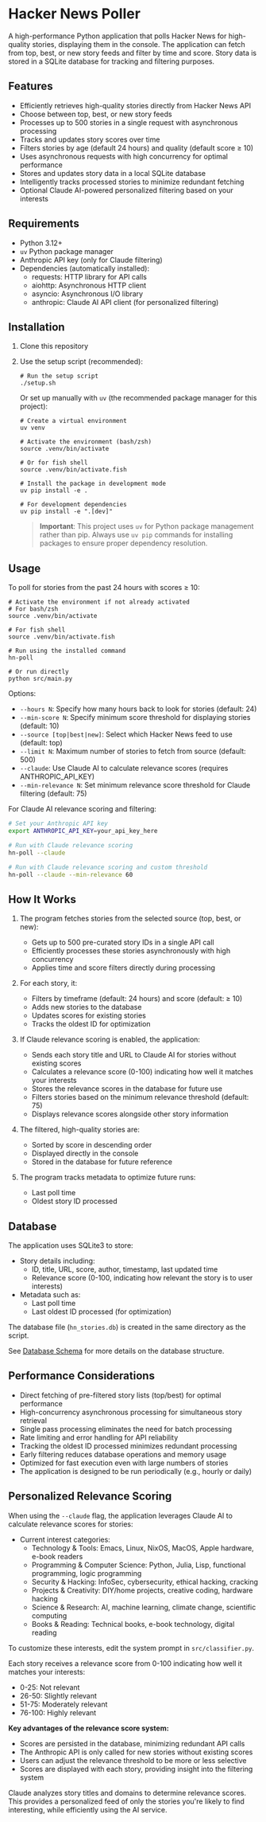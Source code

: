 # Hacker News Poller

A high-performance Python application that polls Hacker News for high-quality stories, displaying them in the console. The application can fetch from top, best, or new story feeds and filter by time and score. Story data is stored in a SQLite database for tracking and filtering purposes.

## Features

- Efficiently retrieves high-quality stories directly from Hacker News API
- Choose between top, best, or new story feeds
- Processes up to 500 stories in a single request with asynchronous processing
- Tracks and updates story scores over time
- Filters stories by age (default 24 hours) and quality (default score ≥ 10)
- Uses asynchronous requests with high concurrency for optimal performance
- Stores and updates story data in a local SQLite database
- Intelligently tracks processed stories to minimize redundant fetching
- Optional Claude AI-powered personalized filtering based on your interests

## Requirements

- Python 3.12+
- `uv` Python package manager
- Anthropic API key (only for Claude filtering)
- Dependencies (automatically installed):
  - requests: HTTP library for API calls
  - aiohttp: Asynchronous HTTP client
  - asyncio: Asynchronous I/O library
  - anthropic: Claude AI API client (for personalized filtering)

## Installation

1. Clone this repository

2. Use the setup script (recommended):
   ```
   # Run the setup script
   ./setup.sh
   ```

   Or set up manually with `uv` (the recommended package manager for this project):
   ```
   # Create a virtual environment
   uv venv
   
   # Activate the environment (bash/zsh)
   source .venv/bin/activate
   
   # Or for fish shell
   source .venv/bin/activate.fish
   
   # Install the package in development mode
   uv pip install -e .
   
   # For development dependencies
   uv pip install -e ".[dev]"
   ```

   > **Important**: This project uses `uv` for Python package management rather than pip. Always use `uv pip` commands for installing packages to ensure proper dependency resolution.

## Usage

To poll for stories from the past 24 hours with scores ≥ 10:

```
# Activate the environment if not already activated
# For bash/zsh
source .venv/bin/activate

# For fish shell
source .venv/bin/activate.fish

# Run using the installed command
hn-poll

# Or run directly
python src/main.py
```

Options:

- `--hours N`: Specify how many hours back to look for stories (default: 24)
- `--min-score N`: Specify minimum score threshold for displaying stories (default: 10)
- `--source [top|best|new]`: Select which Hacker News feed to use (default: top)
- `--limit N`: Maximum number of stories to fetch from source (default: 500)
- `--claude`: Use Claude AI to calculate relevance scores (requires ANTHROPIC_API_KEY)
- `--min-relevance N`: Set minimum relevance score threshold for Claude filtering (default: 75)

For Claude AI relevance scoring and filtering:
```bash
# Set your Anthropic API key
export ANTHROPIC_API_KEY=your_api_key_here

# Run with Claude relevance scoring
hn-poll --claude

# Run with Claude relevance scoring and custom threshold
hn-poll --claude --min-relevance 60
```

## How It Works

1. The program fetches stories from the selected source (top, best, or new):
   - Gets up to 500 pre-curated story IDs in a single API call
   - Efficiently processes these stories asynchronously with high concurrency
   - Applies time and score filters directly during processing

2. For each story, it:
   - Filters by timeframe (default: 24 hours) and score (default: ≥ 10)
   - Adds new stories to the database
   - Updates scores for existing stories
   - Tracks the oldest ID for optimization

3. If Claude relevance scoring is enabled, the application:
   - Sends each story title and URL to Claude AI for stories without existing scores
   - Calculates a relevance score (0-100) indicating how well it matches your interests
   - Stores the relevance scores in the database for future use
   - Filters stories based on the minimum relevance threshold (default: 75)
   - Displays relevance scores alongside other story information

4. The filtered, high-quality stories are:
   - Sorted by score in descending order
   - Displayed directly in the console
   - Stored in the database for future reference

5. The program tracks metadata to optimize future runs:
   - Last poll time
   - Oldest story ID processed

## Database

The application uses SQLite3 to store:

- Story details including:
  - ID, title, URL, score, author, timestamp, last updated time
  - Relevance score (0-100, indicating how relevant the story is to user interests)
- Metadata such as:
  - Last poll time
  - Last oldest ID processed (for optimization)

The database file (`hn_stories.db`) is created in the same directory as the script.

See [Database Schema](docs/db_schema.md) for more details on the database structure.

## Performance Considerations

- Direct fetching of pre-filtered story lists (top/best) for optimal performance
- High-concurrency asynchronous processing for simultaneous story retrieval
- Single pass processing eliminates the need for batch processing
- Rate limiting and error handling for API reliability
- Tracking the oldest ID processed minimizes redundant processing
- Early filtering reduces database operations and memory usage
- Optimized for fast execution even with large numbers of stories
- The application is designed to be run periodically (e.g., hourly or daily)

## Personalized Relevance Scoring

When using the `--claude` flag, the application leverages Claude AI to calculate relevance scores for stories:

- Current interest categories:
  - Technology & Tools: Emacs, Linux, NixOS, MacOS, Apple hardware, e-book readers
  - Programming & Computer Science: Python, Julia, Lisp, functional programming, logic programming
  - Security & Hacking: InfoSec, cybersecurity, ethical hacking, cracking
  - Projects & Creativity: DIY/home projects, creative coding, hardware hacking
  - Science & Research: AI, machine learning, climate change, scientific computing
  - Books & Reading: Technical books, e-book technology, digital reading

To customize these interests, edit the system prompt in `src/classifier.py`.

Each story receives a relevance score from 0-100 indicating how well it matches your interests:
- 0-25: Not relevant
- 26-50: Slightly relevant
- 51-75: Moderately relevant
- 76-100: Highly relevant

**Key advantages of the relevance score system:**
- Scores are persisted in the database, minimizing redundant API calls
- The Anthropic API is only called for new stories without existing scores
- Users can adjust the relevance threshold to be more or less selective
- Scores are displayed with each story, providing insight into the filtering system

Claude analyzes story titles and domains to determine relevance scores. This provides a personalized feed of only the stories you're likely to find interesting, while efficiently using the AI service.